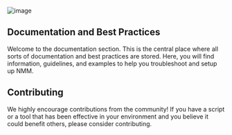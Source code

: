 ![image](https://github.com/Get-Nerdio/NMM-SE/assets/52416805/5c8dd05e-84a7-49f9-8218-64412fdaffaf)

## Documentation and Best Practices

Welcome to the documentation section. This is the central place where all sorts of documentation and best practices are stored. Here, you will find information, guidelines, and examples to help you troubleshoot and setup up NMM.


## Contributing

We highly encourage contributions from the community! If you have a script or a tool that has been effective in your environment and you believe it could benefit others, please consider contributing.


